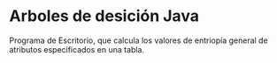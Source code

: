 # Arboles de desición Java
Programa de Escritorio, que calcula los valores de entriopía general de atributos especificados en una tabla.

